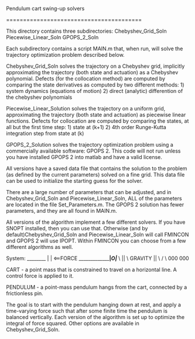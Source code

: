Pendulum cart swing-up solvers

========================================

This directory contains three subdirectories:
    Chebyshev_Grid_Soln
    Piecewise_Linear_Soln
    GPOPS_2_Soln

Each subdirectory contains a script MAIN.m that, when run, will solve the trajectory optimization problem described below.

Chebyshev_Grid_Soln solves the trajectory on a Chebyshev grid, implicitly approximating the trajectory (both state and actuation) as a Chebyshev polynomial. Defects (for the collocation method) are computed by comparing the state derivatives as computed by two different methods:
    1) system dynamics (equations of motion)
    2) direct (analytic) differention of the chebyshev polynomials

Piecewise_Linear_Solution solves the trajectory on a uniform grid, approximating the trajectory (both state and actuation) as piecewise linear functions. Defects for collocation are computed by comparing the states, at all but the first time step:
    1) state at (k+1)
    2) 4th order Runge-Kutta integration step from state at (k)

GPOPS_2_Solution solves the trajectory optimization problem using a commercially available software: GPOPS 2. This code will not run unless you have installed GPOPS 2 into matlab and have a valid license.

All versions have a saved data file that contains the solution to the problem (as defined by the current parameters) solved on a fine grid. This data file can be used to initialize the starting guess for the solver.

There are a large number of parameters that can be adjusted, and in Chebyshev_Grid_Soln and Piecewise_Linear_Soln, ALL of the parameters are located in the file Set_Parameters.m. The GPOPS 2 solution has fewer parameters, and they are all found in MAIN.m.

All versions of the algorithm implement a few different solvers. If you have SNOPT installed, then you can use that. Otherwise (and by default)Chebyshev_Grid_Soln and Piecewise_Linear_Soln will call FMINCON and GPOPS 2 will use IPOPT. Within FMINCON you can choose from a few different algorithms as well.

System:
                      ________
		     |        | <==FORCE
_____________________|____O___|_________
                          \\
              ||           \\
     GRAVITY  ||            \\
              \/             \\
                             000
                             000
                   
    
CART - a point mass that is constrained to travel on a horizontal line. A control force is applied to it.

PENDULUM - a point-mass pendulum hangs from the cart, connected by a frictionless pin.

The goal is to start with the pendulum hanging down at rest, and apply a time-varying force such that after some finite time the pendulum is balanced vertically. Each version of the algorithm is set up to optimize the integral of force squared. Other options are available in Chebyshev_Grid_Soln.
